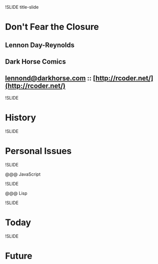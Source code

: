 !SLIDE title-slide

# Don't Fear the Closure #

## Lennon Day-Reynolds ##
## Dark Horse Comics ##
## [lennond@darkhorse.com](mailto:lennond@darkhorse.com) :: [http://rcoder.net/](http://rcoder.net/) ##

!SLIDE

# History #

!SLIDE

# Personal Issues #

!SLIDE

@@@ JavaScript

!SLIDE

@@@ Lisp

!SLIDE

# Today #

!SLIDE

# Future #

